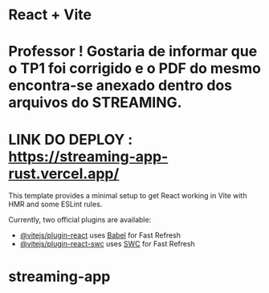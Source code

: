 # React + Vite


# Professor ! Gostaria de informar que o TP1 foi corrigido e o PDF do mesmo encontra-se anexado dentro dos arquivos do STREAMING.

# LINK DO DEPLOY : https://streaming-app-rust.vercel.app/


This template provides a minimal setup to get React working in Vite with HMR and some ESLint rules.

Currently, two official plugins are available:

- [@vitejs/plugin-react](https://github.com/vitejs/vite-plugin-react/blob/main/packages/plugin-react/README.md) uses [Babel](https://babeljs.io/) for Fast Refresh
- [@vitejs/plugin-react-swc](https://github.com/vitejs/vite-plugin-react-swc) uses [SWC](https://swc.rs/) for Fast Refresh
# streaming-app
